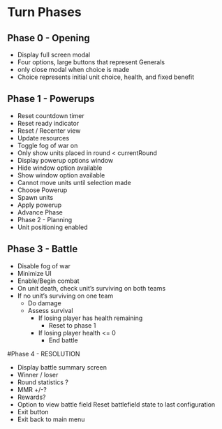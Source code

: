 # Turn Phases
## Phase 0 - Opening
- Display full screen modal
- Four options, large buttons that represent Generals
- only close modal when choice is made
- Choice represents initial unit choice, health, and fixed benefit

## Phase 1 - Powerups
- Reset countdown timer
- Reset ready indicator
- Reset / Recenter view
- Update resources
- Toggle fog of war on
- Only show units placed in round < currentRound
- Display powerup options window
- Hide window option available
- Show window option available
- Cannot move units until selection made
- Choose Powerup
- Spawn units
- Apply powerup
- Advance Phase
- Phase 2 - Planning
- Unit positioning enabled


## Phase 3 - Battle
- Disable fog of war
- Minimize UI
- Enable/Begin combat
- On unit death, check unit’s surviving on both teams
- If no unit’s surviving on one team
  - Do damage
  - Assess survival
    - If losing player has health remaining
      - Reset to phase 1
    - If losing player health <= 0
      - End battle

#Phase 4 - RESOLUTION
- Display battle summary screen
- Winner / loser
- Round statistics ?
- MMR +/-?
- Rewards?
- Option to view battle field
Reset battlefield state to last configuration
- Exit button
- Exit back to main menu 



